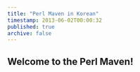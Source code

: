 ```yaml
---
title: "Perl Maven in Korean"
timestamp: 2013-06-02T00:00:32
published: true
archive: false
---
```


## Welcome to the Perl Maven!

<div class="main-content">
</div>


